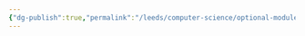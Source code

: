```yaml
---
{"dg-publish":true,"permalink":"/leeds/computer-science/optional-modules/intro-to-programming/intro-to-programming/"}
---
```


